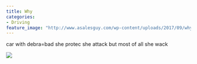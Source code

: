 ```yaml
---
title: Why
categories:
- Driving
feature_image: "http://www.asalesguy.com/wp-content/uploads/2017/09/why.png"
---
```

car with debra=bad she protec she attack but most of all she wack


![](/Blog/debra_cropped.jpg)

